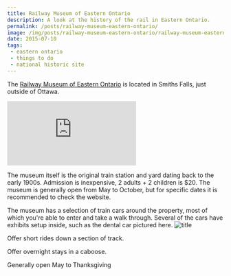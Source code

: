 ```yaml
---
title: Railway Museum of Eastern Ontario
description: A look at the history of the rail in Eastern Ontario.
permalink: /posts/railway-museum-eastern-ontario/
image: /img/posts/railway-museum-eastern-ontario/railway-museum-eastern-ontario-3.jpg
date: 2015-07-10
tags:
 - eastern ontario
 - things to do
 - national historic site
---
```


The [Railway Museum of Eastern Ontario](rmeo.org/) is located in Smiths Falls, just outside of Ottawa.

<div class="google-map">
<iframe src="https://www.google.com/maps/embed?pb=!1m18!1m12!1m3!1d2826.0651255818393!2d-76.030581684664!3d44.90167097909829!2m3!1f0!2f0!3f0!3m2!1i1024!2i768!4f13.1!3m3!1m2!1s0x4ccd88bca979bed3%3A0xffff9318c0980dc7!2sRailway+Museum!5e0!3m2!1sen!2sca!4v1563710668297!5m2!1sen!2sca" frameborder="0" style="border:0" allowfullscreen></iframe>
</div>

The museum itself is the original train station and yard dating back to the early 1900s.
Admission is inexpensive, 2 adults + 2 children is $20. The museum is generally open from May to October, but for specific dates it is recommended to check the website.

The museum has a selection of train cars around the property, most of which you're able to enter and take a walk through. Several of the cars have exhibits setup inside, such as the dental car pictured here.
![title](link "title")

Offer short rides down a section of track.

Offer overnight stays in a caboose.

Generally open May to Thanksgiving
